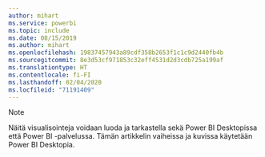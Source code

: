 ```yaml
---
author: mihart
ms.service: powerbi
ms.topic: include
ms.date: 08/15/2019
ms.author: mihart
ms.openlocfilehash: 19837457943a89cdf358b2653f1c1c9d2440fb4b
ms.sourcegitcommit: 8e3d53cf971853c32eff4531d2d3cdb725a199af
ms.translationtype: HT
ms.contentlocale: fi-FI
ms.lasthandoff: 02/04/2020
ms.locfileid: "71191409"
---
```

>[!NOTE]
>Näitä visualisointeja voidaan luoda ja tarkastella sekä Power BI Desktopissa että Power BI -palvelussa. Tämän artikkelin vaiheissa ja kuvissa käytetään Power BI Desktopia. 
